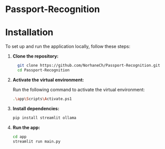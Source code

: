 # Passport-Recognition

# Installation

To set up and run the application locally, follow these steps:

1. **Clone the repository:**

   ```bash
     git clone https://github.com/NorhaneCh/Passport-Recognition.git
     cd Passport-Recognition

2. **Activate the virtual environment:**

   Run the following command to activate the virtual environment:
   ```bash
   .\app\Scripts\Activate.ps1

3. **Install dependencies:**

   ```bash
   pip install streamlit ollama

3. **Run the app:**

   ```bash
   cd app
   streamlit run main.py

